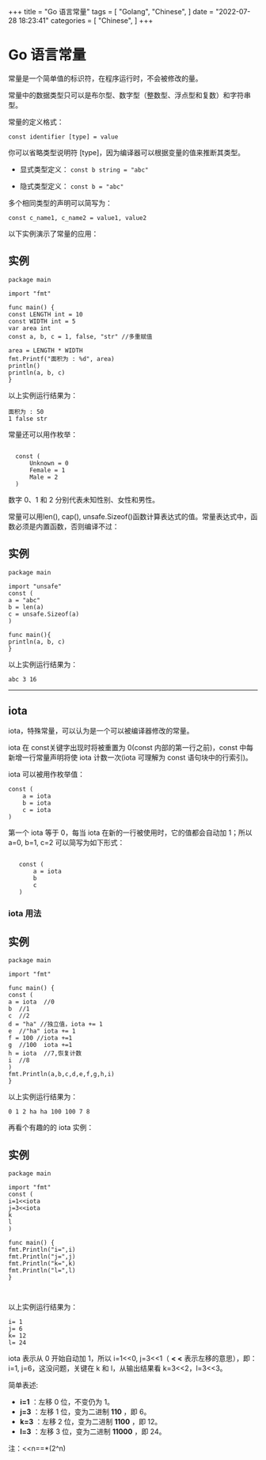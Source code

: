 +++
title = "Go 语言常量"
tags = [
"Golang",
"Chinese",
]
date = "2022-07-28 18:23:41"
categories = [
"Chinese",
]
+++




# Go 语言常量

常量是一个简单值的标识符，在程序运行时，不会被修改的量。

常量中的数据类型只可以是布尔型、数字型（整数型、浮点型和复数）和字符串型。

常量的定义格式：

    
    
    const identifier [type] = value

你可以省略类型说明符 [type]，因为编译器可以根据变量的值来推断其类型。

  * 显式类型定义： `const b string = "abc"`  

  * 隐式类型定义： `const b = "abc"`

多个相同类型的声明可以简写为：

    
    
    const c_name1, c_name2 = value1, value2

以下实例演示了常量的应用：

## 实例

``` golang
package main  
  
import "fmt"  
  
func main() {  
const LENGTH int = 10  
const WIDTH int = 5  
var area int  
const a, b, c = 1, false, "str" //多重赋值  
  
area = LENGTH * WIDTH  
fmt.Printf("面积为 : %d", area)  
println()  
println(a, b, c)  
}  
```

以上实例运行结果为：

    
  
    面积为 : 50
    1 false str

常量还可以用作枚举：

  ``` golang
    
    const (
        Unknown = 0
        Female = 1
        Male = 2
    )
``` 
数字 0、1 和 2 分别代表未知性别、女性和男性。

常量可以用len(), cap(), unsafe.Sizeof()函数计算表达式的值。常量表达式中，函数必须是内置函数，否则编译不过：

## 实例
``` golang
package main  
  
import "unsafe"  
const (  
a = "abc"  
b = len(a)  
c = unsafe.Sizeof(a)  
)  
  
func main(){  
println(a, b, c)  
}  
``` 
以上实例运行结果为：


    
    abc 3 16

* * *

## iota

iota，特殊常量，可以认为是一个可以被编译器修改的常量。

iota 在 const关键字出现时将被重置为 0(const 内部的第一行之前)，const 中每新增一行常量声明将使 iota 计数一次(iota
可理解为 const 语句块中的行索引)。

iota 可以被用作枚举值：


    
    const (
        a = iota
        b = iota
        c = iota
    )

第一个 iota 等于 0，每当 iota 在新的一行被使用时，它的值都会自动加 1；所以 a=0, b=1, c=2 可以简写为如下形式：

 ``` golang
    
    const (
        a = iota
        b
        c
    )
``` 
### iota 用法

## 实例
``` golang
package main  
  
import "fmt"  
  
func main() {  
const (  
a = iota  //0  
b  //1  
c  //2  
d = "ha" //独立值，iota += 1  
e  //"ha" iota += 1  
f = 100 //iota +=1  
g  //100  iota +=1  
h = iota  //7,恢复计数  
i  //8  
)  
fmt.Println(a,b,c,d,e,f,g,h,i)  
}  
``` 
以上实例运行结果为：


    
    0 1 2 ha ha 100 100 7 8
再看个有趣的的 iota 实例：

## 实例
``` golang
package main  
  
import "fmt"  
const (  
i=1<<iota  
j=3<<iota  
k  
l  
)  
  
func main() {  
fmt.Println("i=",i)  
fmt.Println("j=",j)  
fmt.Println("k=",k)  
fmt.Println("l=",l)  
}  



``` 
以上实例运行结果为：



    
    i= 1
    j= 6
    k= 12
    l= 24


iota 表示从 0 开始自动加 1，所以 i=1<<0, j=3<<1（ **< <** 表示左移的意思），即：i=1, j=6，这没问题，关键在 k 和
l，从输出结果看 k=3<<2，l=3<<3。

简单表述:

  * **i=1** ：左移 0 位，不变仍为 1。
  * **j=3** ：左移 1 位，变为二进制 **110** ，即 6。
  * **k=3** ：左移 2 位，变为二进制 **1100** ，即 12。
  * **l=3** ：左移 3 位，变为二进制 **11000** ，即 24。

注：<<n==*(2^n)



